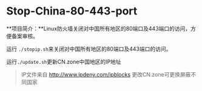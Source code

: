 # Stop-China-80-443-port

**项目简介：**Linux防火墙关闭对中国所有地区的80端口及443端口的访问，方便备案审核。

运行 `./stopip.sh`来关闭对中国所有地区的80端口及443端口的访问。

运行`./update.sh`更新CN.zone中国地区的IP地址

> IP文件来自 http://www.ipdeny.com/ipblocks
> 更改CN.zone可更换屏蔽不同国家